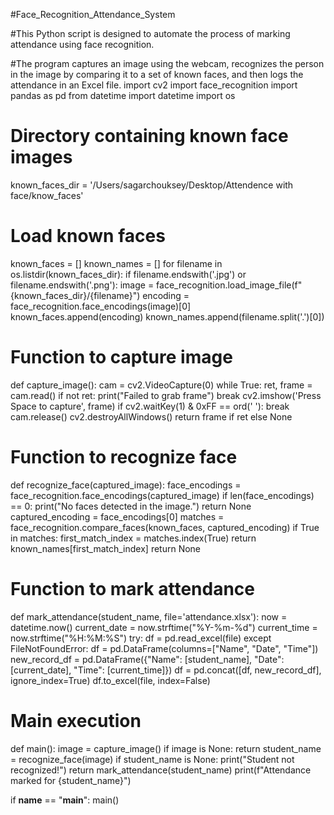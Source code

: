 #Face_Recognition_Attendance_System

#This Python script is designed to automate the process of marking attendance using face recognition.

#The program captures an image using the webcam, recognizes the person in the image by comparing it 
to a set of known faces, and then logs the attendance in an Excel file.
import cv2
import face_recognition
import pandas as pd
from datetime import datetime
import os

# Directory containing known face images
known_faces_dir = '/Users/sagarchouksey/Desktop/Attendence with face/know_faces'

# Load known faces
known_faces = []
known_names = []
for filename in os.listdir(known_faces_dir):
    if filename.endswith('.jpg') or filename.endswith('.png'):
        image = face_recognition.load_image_file(f"{known_faces_dir}/{filename}")
        encoding = face_recognition.face_encodings(image)[0]
        known_faces.append(encoding)
        known_names.append(filename.split('.')[0])

# Function to capture image
def capture_image():
    cam = cv2.VideoCapture(0)
    while True:
        ret, frame = cam.read()
        if not ret:
            print("Failed to grab frame")
            break
        cv2.imshow('Press Space to capture', frame)
        if cv2.waitKey(1) & 0xFF == ord(' '):
            break
    cam.release()
    cv2.destroyAllWindows()
    return frame if ret else None

# Function to recognize face
def recognize_face(captured_image):
    face_encodings = face_recognition.face_encodings(captured_image)
    if len(face_encodings) == 0:
        print("No faces detected in the image.")
        return None
    captured_encoding = face_encodings[0]
    matches = face_recognition.compare_faces(known_faces, captured_encoding)
    if True in matches:
        first_match_index = matches.index(True)
        return known_names[first_match_index]
    return None

# Function to mark attendance
def mark_attendance(student_name, file='attendance.xlsx'):
    now = datetime.now()
    current_date = now.strftime("%Y-%m-%d")
    current_time = now.strftime("%H:%M:%S")
    try:
        df = pd.read_excel(file)
    except FileNotFoundError:
        df = pd.DataFrame(columns=["Name", "Date", "Time"])
    new_record_df = pd.DataFrame({"Name": [student_name], "Date": [current_date], "Time": [current_time]})
    df = pd.concat([df, new_record_df], ignore_index=True)
    df.to_excel(file, index=False)

# Main execution
def main():
    image = capture_image()
    if image is None:
        return
    student_name = recognize_face(image)
    if student_name is None:
        print("Student not recognized!")
        return
    mark_attendance(student_name)
    print(f"Attendance marked for {student_name}")

if __name__ == "__main__":
    main()

